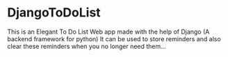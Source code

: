 # DjangoToDoList

This is an Elegant To Do List Web app made with the help of Django (A backend framework for python) 
It can be used to store reminders and also clear these reminders when you no longer need them...
